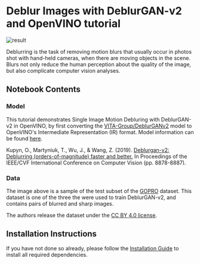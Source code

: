 # Deblur Images with DeblurGAN-v2 and OpenVINO tutorial

![result](https://user-images.githubusercontent.com/41332813/158425051-3d4d442c-7eca-4f5c-97c8-de27e0ea8093.png)

Deblurring is the task of removing motion blurs that usually occur in photos shot with hand-held cameras, when there are moving objects in the scene. Blurs not only reduce the human perception about the quality of the image, but also complicate computer vision analyses.

## Notebook Contents

### Model

This tutorial demonstrates Single Image Motion Debluring with DeblurGAN-v2 in OpenVINO, by first converting the [VITA-Group/DeblurGANv2](https://github.com/VITA-Group/DeblurGANv2) model to OpenVINO's Intermediate Representation (IR) format. Model information can be found [here](https://docs.openvino.ai/latest/omz_models_model_deblurgan_v2.html).

Kupyn, O., Martyniuk, T., Wu, J., & Wang, Z. (2019). [Deblurgan-v2: Deblurring (orders-of-magnitude) faster and better.](https://openaccess.thecvf.com/content_ICCV_2019/html/Kupyn_DeblurGAN-v2_Deblurring_Orders-of-Magnitude_Faster_and_Better_ICCV_2019_paper.html) In Proceedings of the IEEE/CVF International Conference on Computer Vision (pp. 8878-8887).

### Data
The image above is a sample of the test subset of the [GOPRO](https://seungjunnah.github.io/Datasets/gopro) dataset. This dataset is one of the three the were used to train DeblurGAN-v2, and contains pairs of blurred and sharp images.

The authors release the dataset under the [CC BY 4.0 license](https://creativecommons.org/licenses/by/4.0/).


## Installation Instructions

If you have not done so already, please follow the [Installation Guide](/../../README.md) to install all required dependencies.
